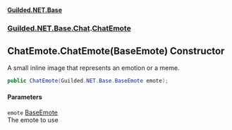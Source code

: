 
#### [Guilded.NET.Base](Guilded_NET_Base 'Guilded_NET_Base')
### [Guilded.NET.Base.Chat](Guilded_NET_Base#Guilded_NET_Base_Chat 'Guilded.NET.Base.Chat').[ChatEmote](ChatEmote 'Guilded.NET.Base.Chat.ChatEmote')
## ChatEmote.ChatEmote(BaseEmote) Constructor
A small inline image that represents an emotion or a meme.  
```csharp
public ChatEmote(Guilded.NET.Base.BaseEmote emote);
```

#### Parameters
<a name='Guilded_NET_Base_Chat_ChatEmote_ChatEmote(Guilded_NET_Base_BaseEmote)_emote'></a>
`emote` [BaseEmote](BaseEmote 'Guilded.NET.Base.BaseEmote')  
The emote to use
  
